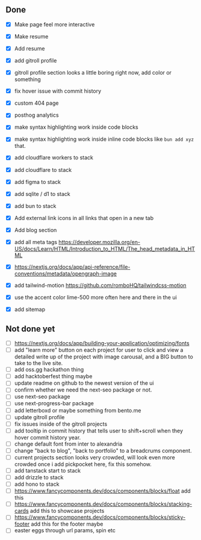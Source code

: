 ## Done
- [x] Make page feel more interactive
- [x] Make resume
- [x] Add resume
- [x] add gitroll profile
- [x] gitroll profile section looks a little boring right now, add color or something
- [x] fix hover issue with commit history
- [x] custom 404 page
- [x] posthog analytics
- [x] make syntax highlighting work inside code blocks
- [x] make syntax highlighting work inside inline code blocks like `bun add xyz` that.
- [x] add cloudflare workers to stack
- [x] add cloudflare to stack
- [x] add figma to stack
- [x] add sqlite / d1 to stack
- [x] add bun to stack
- [x] Add external link icons in all links that open in a new tab
- [x] Add blog section
- [x] add all meta tags https://developer.mozilla.org/en-US/docs/Learn/HTML/Introduction_to_HTML/The_head_metadata_in_HTML
- [x] https://nextjs.org/docs/app/api-reference/file-conventions/metadata/opengraph-image
- [x] add tailwind-motion https://github.com/romboHQ/tailwindcss-motion
- [x] use the accent color lime-500 more often here and there in the ui
- [x] add sitemap


## Not done yet
- [ ] https://nextjs.org/docs/app/building-your-application/optimizing/fonts
- [ ] add "learn more" button on each project for user to click and view a detailed write up of the project with image carousal, and a BIG button to take to the live site.
- [ ] add oss.gg hackathon thing
- [ ] add hacktoberfest thing maybe
- [ ] update readme on github to the newest version of the ui
- [ ] confirm whether we need the next-seo package or not.
- [ ] use next-seo package
- [ ] use next-progress-bar package
- [ ] add letterboxd or maybe something from bento.me
- [ ] update gitroll profile
- [ ] fix issues inside of the gitroll projects
- [ ] add tooltip in commit history that tells user to shift+scroll when they hover commit history year.
- [ ] change default font from inter to alexandria
- [ ] change "back to blog", "back to portfolio" to a breadcrums component.
- [ ] current projects section looks very crowded, will look even more crowded once i add pickpocket here, fix this somehow.
- [ ] add tanstack start to stack
- [ ] add drizzle to stack
- [ ] add hono to stack
- [ ] https://www.fancycomponents.dev/docs/components/blocks/float add this
- [ ] https://www.fancycomponents.dev/docs/components/blocks/stacking-cards add this to showcase projects
- [ ] https://www.fancycomponents.dev/docs/components/blocks/sticky-footer add this for the footer maybe
- [ ] easter eggs through url params, spin etc